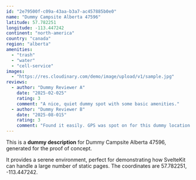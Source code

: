 ```yaml
---
id: "2e79500f-c09a-43aa-b3a7-ac457885b0e0"
name: "Dummy Campsite Alberta 47596"
latitude: 57.782251
longitude: -113.447242
continent: "north-america"
country: "canada"
region: "alberta"
amenities:
  - "trash"
  - "water"
  - "cell-service"
images:
  - "https://res.cloudinary.com/demo/image/upload/v1/sample.jpg"
reviews:
  - author: "Dummy Reviewer A"
    date: "2025-02-025"
    rating: 3
    comment: "A nice, quiet dummy spot with some basic amenities."
  - author: "Dummy Reviewer B"
    date: "2025-08-015"
    rating: 3
    comment: "Found it easily. GPS was spot on for this dummy location."
---
```


This is a **dummy description** for Dummy Campsite Alberta 47596, generated for the proof of concept.

It provides a serene environment, perfect for demonstrating how SvelteKit can handle a large number of static pages. The coordinates are 57.782251, -113.447242.
